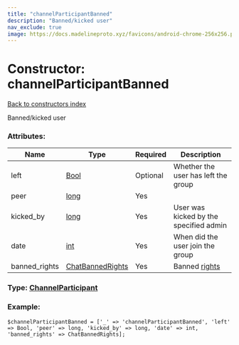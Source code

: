 ```yaml
---
title: "channelParticipantBanned"
description: "Banned/kicked user"
nav_exclude: true
image: https://docs.madelineproto.xyz/favicons/android-chrome-256x256.png
---
```

# Constructor: channelParticipantBanned  
[Back to constructors index](/API_docs/constructors/index.html)



Banned/kicked user

### Attributes:

| Name     |    Type       | Required | Description |
|----------|---------------|----------|-------------|
|left|[Bool](/API_docs/types/Bool.html) | Optional|Whether the user has left the group|
|peer|[long](/API_docs/types/long.html) | Yes|
|kicked\_by|[long](/API_docs/types/long.html) | Yes|User was kicked by the specified admin|
|date|[int](/API_docs/types/int.html) | Yes|When did the user join the group|
|banned\_rights|[ChatBannedRights](/API_docs/types/ChatBannedRights.html) | Yes|Banned [rights](https://core.telegram.org/api/rights)|



### Type: [ChannelParticipant](/API_docs/types/ChannelParticipant.html)


### Example:

```
$channelParticipantBanned = ['_' => 'channelParticipantBanned', 'left' => Bool, 'peer' => long, 'kicked_by' => long, 'date' => int, 'banned_rights' => ChatBannedRights];
```  
